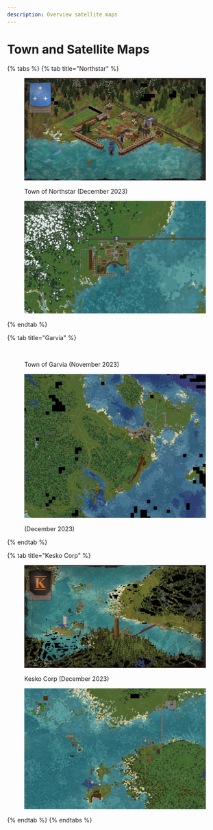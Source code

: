 ```yaml
---
description: Overview satellite maps
---
```


# Town and Satellite Maps





{% tabs %}
{% tab title="Northstar" %}
<figure><img src="../../../.gitbook/assets/Northstar OverviewDec.png" alt=""><figcaption><p>Town of Northstar (December 2023)</p></figcaption></figure>

<figure><img src="../../../.gitbook/assets/Screenshot 2023-12-09 194448.png" alt=""><figcaption></figcaption></figure>
{% endtab %}

{% tab title="Garvia" %}
<figure><img src="../../../.gitbook/assets/Garvia OverviewNov (1).png" alt=""><figcaption><p>Town of Garvia (November 2023)</p></figcaption></figure>

<figure><img src="../../../.gitbook/assets/Screenshot 2023-12-09 213802.png" alt=""><figcaption><p>(December 2023)</p></figcaption></figure>
{% endtab %}

{% tab title="Kesko Corp" %}
<figure><img src="../../../.gitbook/assets/Kesko Overview (1).png" alt=""><figcaption><p>Kesko Corp (December 2023)</p></figcaption></figure>

<figure><img src="../../../.gitbook/assets/Screenshot 2023-12-09 213641.png" alt=""><figcaption></figcaption></figure>
{% endtab %}
{% endtabs %}




